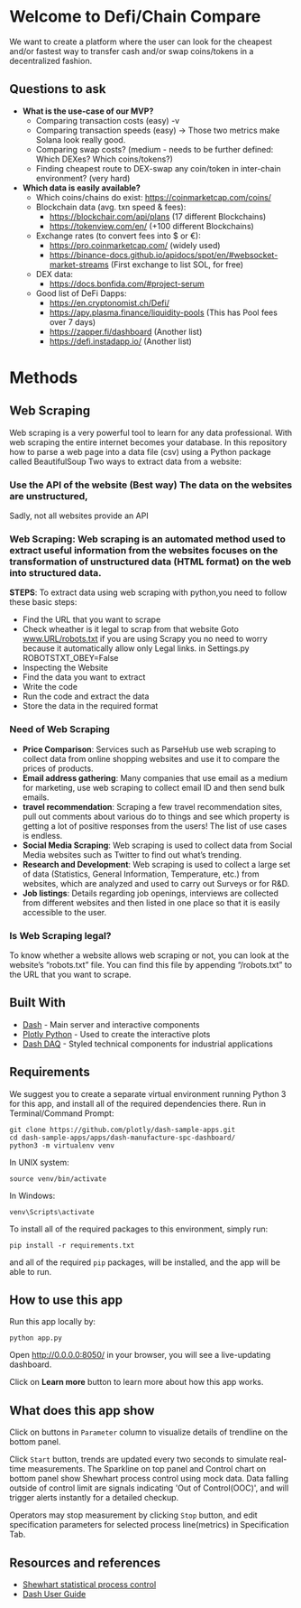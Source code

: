 # Welcome to Defi/Chain Compare
We want to create a platform where the user can look for the cheapest and/or fastest way to transfer cash and/or swap coins/tokens in a decentralized fashion.
## Questions to ask
* **What is the use-case of our MVP?**
  - Comparing transaction costs (easy)    -v
  - Comparing transaction speeds (easy) -> Those two metrics make Solana look really good.
  - Comparing swap costs? (medium - needs to be further defined: Which DEXes? Which coins/tokens?)
  - Finding cheapest route to DEX-swap any coin/token in inter-chain environment? (very hard)
* **Which data is easily available?**
  - Which coins/chains do exist: https://coinmarketcap.com/coins/
  - Blockchain data (avg. txn speed & fees):
    * https://blockchair.com/api/plans (17 different Blockchains)
    * https://tokenview.com/en/ (+100 different Blockchains)
  - Exchange rates (to convert fees into $ or €):
    * https://pro.coinmarketcap.com/ (widely used)
    * https://binance-docs.github.io/apidocs/spot/en/#websocket-market-streams (First exchange to list SOL, for free)
  - DEX data:
    * https://docs.bonfida.com/#project-serum
  - Good list of DeFi Dapps:
    * https://en.cryptonomist.ch/Defi/
    * https://apy.plasma.finance/liquidity-pools (This has Pool fees over 7 days)
    * https://zapper.fi/dashboard (Another list)
    * https://defi.instadapp.io/ (Another list)
    
# Methods
## Web Scraping
Web scraping is a very powerful tool to learn for any data professional. With web scraping the entire internet becomes your database. In this repository how to parse a web page into a data file (csv) using a Python package called BeautifulSoup Two ways to extract data from a website:

### Use the API of the website (Best way) The data on the websites are unstructured,
Sadly, not all websites provide an API

### Web Scraping: Web scraping is an automated method used to extract useful information from the websites focuses on the transformation of unstructured data (HTML format) on the web into structured data.
**STEPS**: To extract data using web scraping with python,you need to follow these basic steps:
* Find the URL that you want to scrape
* Check wheather is it legal to scrap from that website Goto www.URL/robots.txt if you are using Scrapy you no need to worry because it automatically allow only Legal links. in Settings.py ROBOTSTXT_OBEY=False
* Inspecting the Website
* Find the data you want to extract
* Write the code
* Run the code and extract the data
* Store the data in the required format

### Need of Web Scraping
* **Price Comparison**: Services such as ParseHub use web scraping to collect data from online shopping websites and use it to compare the prices of products.
* **Email address gathering**: Many companies that use email as a medium for marketing, use web scraping to collect email ID and then send bulk emails.
* **travel recommendation**: Scraping a few travel recommendation sites, pull out comments about various do to things and see which property is getting a lot of positive responses from the users! The list of use cases is endless.
* **Social Media Scraping**: Web scraping is used to collect data from Social Media websites such as Twitter to find out what’s trending.
* **Research and Development**: Web scraping is used to collect a large set of data (Statistics, General Information, Temperature, etc.) from websites, which are analyzed and used to carry out Surveys or for R&D.
* **Job listings**: Details regarding job openings, interviews are collected from different websites and then listed in one place so that it is easily accessible to the user.

### Is Web Scraping legal?
To know whether a website allows web scraping or not, you can look at the website’s “robots.txt” file. You can find this file by appending “/robots.txt” to the URL that you want to scrape.

## Built With
* [Dash](https://dash.plot.ly/) - Main server and interactive components 
* [Plotly Python](https://plot.ly/python/) - Used to create the interactive plots
* [Dash DAQ](https://dash.plot.ly/dash-daq) - Styled technical components for industrial applications

## Requirements
We suggest you to create a separate virtual environment running Python 3 for this app, and install all of the required dependencies there. Run in Terminal/Command Prompt:

```
git clone https://github.com/plotly/dash-sample-apps.git
cd dash-sample-apps/apps/dash-manufacture-spc-dashboard/
python3 -m virtualenv venv
```
In UNIX system: 

```
source venv/bin/activate
```
In Windows: 

```
venv\Scripts\activate
```

To install all of the required packages to this environment, simply run:

```
pip install -r requirements.txt
```

and all of the required `pip` packages, will be installed, and the app will be able to run.


## How to use this app

Run this app locally by:
```
python app.py
```
Open http://0.0.0.0:8050/ in your browser, you will see a live-updating dashboard.

Click on **Learn more** button to learn more about how this app works.

## What does this app show

Click on buttons in `Parameter` column to visualize details of trendline on the bottom panel.

Click `Start` button, trends are updated every two seconds to simulate real-time measurements. The Sparkline on top panel and Control chart on bottom panel show Shewhart process control using mock data. Data falling outside of control limit are signals indicating 'Out of Control(OOC)', and will 
trigger alerts instantly for a detailed checkup. 

Operators may stop measurement by clicking `Stop` button, and edit specification parameters for selected process line(metrics) in Specification Tab.

## Resources and references
* [Shewhart statistical process control](https://en.wikipedia.org/wiki/Shewhart_individuals_control_chart)
* [Dash User Guide](https://dash.plot.ly/)
